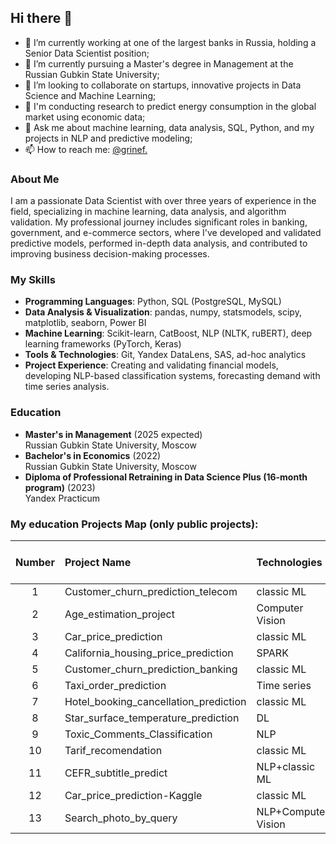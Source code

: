 ## Hi there 👋

- 🔭 I’m currently working at one of the largest banks in Russia, holding a Senior Data Scientist position;
- 🌱 I’m currently pursuing a Master's degree in Management at the Russian Gubkin State University;
- 👯 I’m looking to collaborate on startups, innovative projects in Data Science and Machine Learning;
- 🤔 I'm conducting research to predict energy consumption in the global market using economic data;
- 💬 Ask me about machine learning, data analysis, SQL, Python, and my projects in NLP and predictive modeling;
- 📫 How to reach me: [@grinef.](https://t.me/grinef)

### About Me
I am a passionate Data Scientist with over three years of experience in the field, specializing in machine learning, data analysis, and algorithm validation. My professional journey includes significant roles in banking, government, and e-commerce sectors, where I've developed and validated predictive models, performed in-depth data analysis, and contributed to improving business decision-making processes.

### My Skills
- **Programming Languages**: Python, SQL (PostgreSQL, MySQL)
- **Data Analysis & Visualization**: pandas, numpy, statsmodels, scipy, matplotlib, seaborn, Power BI
- **Machine Learning**: Scikit-learn, CatBoost, NLP (NLTK, ruBERT), deep learning frameworks (PyTorch, Keras)
- **Tools & Technologies**: Git, Yandex DataLens, SAS, ad-hoc analytics
- **Project Experience**: Creating and validating financial models, developing NLP-based classification systems, forecasting demand with time series analysis.

### Education
- **Master's in Management** (2025 expected)  
  Russian Gubkin State University, Moscow
- **Bachelor's in Economics** (2022)  
  Russian Gubkin State University, Moscow
- **Diploma of Professional Retraining in Data Science Plus (16-month program)** (2023)  
  Yandex Practicum

### My education Projects Map (only public projects):
|Number|Project Name|Technologies|Main Results|Project implementation date
|:-:|:-|:-|:-|:-|
|1|Customer_churn_prediction_telecom|classic ML|-|-|
|2|Age_estimation_project|Computer Vision|-|-|
|3|Car_price_prediction|classic ML|-|-|
|4|California_housing_price_prediction|SPARK|-|-|
|5|Customer_churn_prediction_banking|classic ML|-|-|
|6|Taxi_order_prediction|Time series|-|-|
|7|Hotel_booking_cancellation_prediction|classic ML|-|-|
|8|Star_surface_temperature_prediction|DL|-|-|
|9|Toxic_Comments_Classification|NLP|-|-|
|10|Tarif_recomendation|classic ML|-|-|
|11|CEFR_subtitle_predict|NLP+classic ML|-|-|
|12|Car_price_prediction-Kaggle |classic ML|-|-|
|13|Search_photo_by_query|NLP+Computer Vision|-|-|




